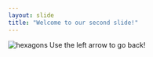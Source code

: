 ```yaml
---
layout: slide
title: "Welcome to our second slide!"
---
```

![hexagons](https://media.fooducate.com/products/images/180x180/4F5E16E8-845A-9BEF-4C27-9308D9193A85.jpeg)
Use the left arrow to go back!
